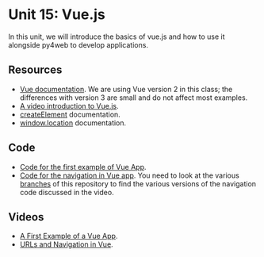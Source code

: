 # Unit 15: Vue.js

In this unit, we will introduce the basics of vue.js and how to use it alongside py4web to develop applications.

## Resources

* [Vue documentation](https://vuejs.org/v2/guide/).  We are using Vue version 2 in this class; the differences with version 3 are small and do not affect most examples.
* [A video introduction to Vue.js](https://www.vuemastery.com/courses/intro-to-vue-js/vue-instance/).
* [createElement](https://developer.mozilla.org/en-US/docs/Web/API/Document/createElement) documentation. 
* [window.location](https://developer.mozilla.org/en-US/docs/Web/API/Window/location) documentation.

## Code

* [Code for the first example of Vue App](https://bitbucket.org/luca_de_alfaro/vue_comments/).
* [Code for the navigation in Vue app](https://bitbucket.org/luca_de_alfaro/vue_navigation/).  You need to look at the various [branches](https://bitbucket.org/luca_de_alfaro/vue_navigation/branches/) of this repository to find the various versions of the navigation code discussed in the video. 


## Videos

* [A First Example of a Vue App](https://drive.google.com/file/d/1dDSdW8yTxe113W4XCoIQD7R6Q0zC4SSb/view?usp=sharing).
* [URLs and Navigation in Vue](https://drive.google.com/file/d/1fhyzE7xMSUAOJtb42Tv6YuVwcKOlVWbK/view?usp=sharing).